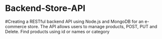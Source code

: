 # Backend-Store-API

#Creating a RESTful backend API using Node.js and MongoDB for an e-commerce store. 
The API allows users to manage products, POST, PUT and Delete.
Find products using id or names or category
